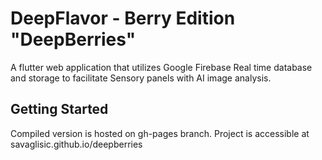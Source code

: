 # DeepFlavor - Berry Edition "DeepBerries"

A flutter web application that utilizes Google Firebase Real time database and storage to facilitate Sensory panels with AI image analysis.

## Getting Started

Compiled version is hosted on gh-pages branch. Project is accessible at savaglisic.github.io/deepberries
